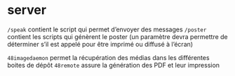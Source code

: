 # server 

`/speak` contient le script qui permet d’envoyer des messages 
`/poster` contient les scripts qui génèrent le poster (un paramètre devra permettre de déterminer s’il est appelé pour être imprimé ou diffusé à l’écran)

`48imagedaemon` permet la récupération des médias dans les différentes boites de dépôt
`48remote` assure la génération des PDF et leur impression
